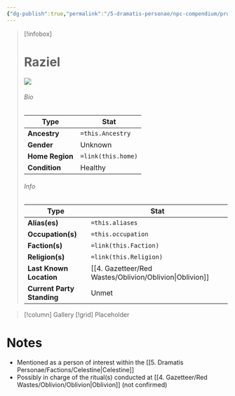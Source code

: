 ```yaml
---
{"dg-publish":true,"permalink":"/5-dramatis-personae/npc-compendium/prologue/raziel/","noteIcon":""}
---
```



> [!infobox]
> # Raziel
> ![](https://i.imgur.com/ueesyUM.jpeg)
> ###### Bio
> Type |  Stat |
> ---|---|
> **Ancestry** | `=this.Ancestry` |
> **Gender** | Unknown |
> **Home Region** | `=link(this.home)` |
> **Condition** | Healthy |
> ###### Info
> Type |  Stat |
> ---|---|
> **Alias(es)** | `=this.aliases` |
> **Occupation(s)** | `=this.occupation` |
> **Faction(s)** | `=link(this.Faction)` |
> **Religion(s)** | `=link(this.Religion)` |
> **Last Known Location** | [[4. Gazetteer/Red Wastes/Oblivion/Oblivion\|Oblivion]] |
> **Current Party Standing** | Unmet |

> [!column] Gallery 
> [!grid] 
> Placeholder

# Notes

- Mentioned as a person of interest within the [[5. Dramatis Personae/Factions/Celestine\|Celestine]]
- Possibly in charge of the ritual(s) conducted at [[4. Gazetteer/Red Wastes/Oblivion/Oblivion\|Oblivion]] (not confirmed)

